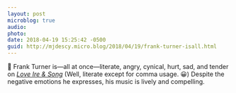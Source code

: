 ```yaml
---
layout: post
microblog: true
audio: 
photo: 
date: 2018-04-19 15:25:42 -0500
guid: http://mjdescy.micro.blog/2018/04/19/frank-turner-isall.html
---
```

🎵 Frank Turner is—all at once—literate, angry, cynical, hurt, sad, and tender on _[Love Ire & Song](https://itunes.apple.com/us/album/love-ire-song/317500956)_ (Well, literate except for comma usage. 😀) Despite the negative emotions he expresses, his music is lively and compelling.
